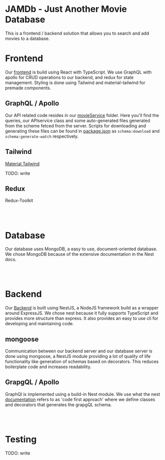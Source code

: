 # JAMDb - Just Another Movie Database

This is a frontend / backend solution that allows you to search and add movies to a database.

# Frontend

Our [frontend](frontend/) is build using React with TypeScript. We use GraphQL with apollo for CRUD operations to our backend, and redux for state management. Styling is done using Tailwind and material-tailwind for premade components.

## GraphQL / Apollo

Our API related code resides in our [movieService](frontend/src/app/services/movieService) folder. Here you'll find the queries, our APIservice class and some auto-generated files generated from the scheme fetced from the server. Scripts for downloading and generating these files can be found in [package.json](frontend/package.json) as `schema:download` and `schema:generate-watch` respectively.

## Tailwind

[Material Tailwind](https://material-tailwind.com/documentation/quick-start)

TODO: write

## Redux

Redux-Toolkit

<br/><br/>

# Database

Our database uses MongoDB, a easy to use, document-oriented database. We chose MongoDB because of the extensive documentation in the Nest docs.

<br/><br/>

# Backend

Our [Backend](backend/) is built using NestJS, a NodeJS framework build as a wrapper around ExpressJS. We chose nest because it fully supports TypeScript and provides more structure than express. It also provides an easy to use cli for developing and maintaining code.

## mongoose

Communication between our backend server and our database server is done using mongoose, a NestJS module providing a lot of quality of life functionality like generation of schemas based on decorators. This reduces boilerplate code and increases readability.

## GrapgQL / Apollo

GraphQl is implemented using a build-in Nest module. We use what the nest [documentation](https://docs.nestjs.com/graphql/quick-start) refers to as 'code first approach' where we define classes and decorators that generates the grapgQL schema.

<br/><br/>

# Testing

TODO: write
